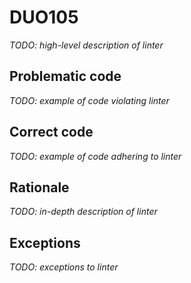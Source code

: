 # DUO105

*TODO: high-level description of linter*

## Problematic code

*TODO: example of code violating linter*

## Correct code

*TODO: example of code adhering to linter*

## Rationale

*TODO: in-depth description of linter*

## Exceptions

*TODO: exceptions to linter*
